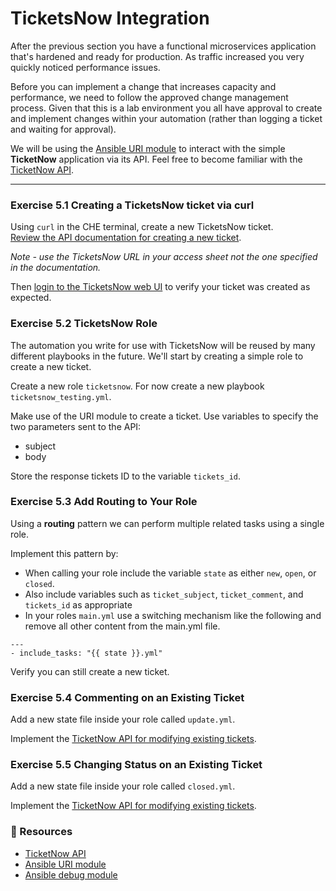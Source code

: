 # TicketsNow Integration

After the previous section you have a functional microservices application that's hardened and ready for
production.  As traffic increased you very quickly noticed performance issues.  

Before you can implement a change that increases capacity and performance, we need to follow the
approved change management process.  Given that this is a lab environment you all have approval to
create and implement changes within your automation (rather than logging a ticket and waiting for
approval).

We will be using the [Ansible URI module](http://docs.ansible.com/ansible/latest/uri_module.html) to interact
with the simple **TicketNow** application via its API.  Feel free to become familiar with the
[TicketNow API](/i/help_ticketnow_api_intro).


<hr>

### Exercise 5.1 Creating a TicketsNow ticket via curl

Using `curl` in the CHE terminal, create a new TicketsNow ticket.  
[Review the API documentation for creating a new ticket](/i/help_ticketnow_api_post_ticketnow).

*Note - use the TicketsNow URL in your access sheet not the one specified in the documentation.*

Then [login to the TicketsNow web UI](/i/tickets) to verify your ticket was created as expected.


### Exercise 5.2 TicketsNow Role

The automation you write for use with TicketsNow will be reused by many different playbooks in the
future.  We'll start by creating a simple role to create a new ticket.

Create a new role `ticketsnow`.  For now create a new playbook `ticketsnow_testing.yml`.

Make use of the URI module to create a ticket.  Use variables to specify the two parameters
sent to the API:

* subject
* body

Store the response tickets ID to the variable `tickets_id`.


### Exercise 5.3 Add Routing to Your Role

Using a **routing** pattern we can perform multiple related tasks using a single role.

Implement this pattern by:

* When calling your role include the variable `state` as either `new`, `open`, or `closed`.
* Also include variables such as `ticket_subject`, `ticket_comment`, and `tickets_id`
  as appropriate
* In your roles `main.yml` use a switching mechanism like the following and remove all other
  content from the main.yml file.

```
---
- include_tasks: "{{ state }}.yml"
```

Verify you can still create a new ticket.


### Exercise 5.4 Commenting on an Existing Ticket

Add a new state file inside your role called `update.yml`.

Implement the [TicketNow API for modifying existing tickets](/i/help_ticketnow_api_put_ticketnow).


### Exercise 5.5 Changing Status on an Existing Ticket

Add a new state file inside your role called `closed.yml`.

Implement the [TicketNow API for modifying existing tickets](/i/help_ticketnow_api_put_ticketnow).


### 📗 Resources

 - [TicketNow API](/i/help_ticketnow_api_intro)
 - [Ansible URI module](http://docs.ansible.com/ansible/latest/uri_module.html)
 - [Ansible debug module](http://docs.ansible.com/ansible/latest/debug_module.html)


